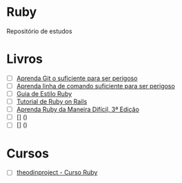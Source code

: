 # Ruby
Repositório de estudos

# Livros
- [ ] [Aprenda Git o suficiente para ser perigoso](https://www.learnenough.com/git-tutorial/getting_started#about_the_author)
- [ ] [Aprenda linha de comando suficiente para ser perigoso](https://www.learnenough.com/command-line-tutorial)
- [ ] [Guia de Estilo Ruby](https://rubystyle.guide/)
- [ ] [Tutorial de Ruby on Rails](https://www.railstutorial.org/book)
- [ ] [Aprenda Ruby da Maneira Difícil, 3ª Edição](https://learnrubythehardway.org/book/)
- [ ] [] ()
- [ ] [] ()

# Cursos
- [ ] [theodinproject - Curso Ruby](https://www.theodinproject.com/paths/full-stack-ruby-on-rails/courses/ruby)
